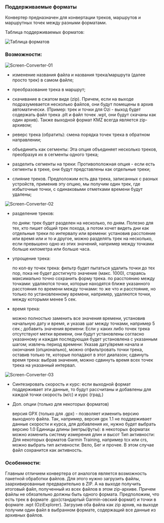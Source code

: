 ### Поддерживаемые форматы
Конвертер предназначен для конвертации треков, маршрутов и маршрутных точек между разными форматами. 

Таблица поддерживаемых форматов:

![Таблица форматов](../_media/h-3107.jpg)

### Возможности:

![Screen-Converter-01](../_media/h-3103.jpg)
- изменение названия файла и названия трека/маршрута (далее просто трек) в самом файле;

- преобразование трека в маршрут;

- скачивание в сжатом виде (zip). Причем, если на выходе подразумевается несколько файлов, они будут помещены в архив автоматически. (Пример: трек и точки для Ozi - выход будет содержать файл трека .plt и файл точек .wpt, они будут скачаны как один архив). Также выходной формат KMZ всегда является zip-архивом;

- реверс трека (обратить): смена порядка точек трека в обратном направлении;

- объединить как сегменты: Эта опция объединяет несколько треков, преобразуя их в сегменты одного трека;

- разделить сегменты на треки: Противоположная опция - если есть сегменты в треке, они будут представлены как отдельные треки;

- слияние треков. Предположим есть два трека, записанных с разных устройств, применив эту опцию, мы получим один трек, где избыточные точки, с одинаковыми отметками времени будут удалены;

![Screen-Converter-02](../_media/h-3104.jpg)

- разделение треков:

    по дням: трек будет разделен на несколько, по дням. Полезно для тех, кто пишет общий трек похода, а потом хочет видеть дни как отдельные треки
    по интервалу или времени: установив расстояние или время или и то и другое, можно разделять трек на несколько, если превышено одно из этих значений, например между точками больше километра или больше часа.

- упрощение трека:

    по кол-ву точек трека: фильтр будет пытаться удалить точки до тех пор, пока не будет достигнуто значение (макс. 1000), стараясь максимально точно сохранить форму трека.
    по расстоянию между точками: удаляются точки, которые находятся ближе указанного расстояния
    по времени между точками: то же что и расстояние, но только по установленному времени, например, удаляются точки, между которыми менее 5 сек.

- время трека:

    можно полностью заменить все значения времени, установив начальную дату и время, и указав шаг между точками, например 5 сек.;
    добавить значения времени: Если у каких либо точек трека отсутствуют метки времени, они будут установлены согласно указанному и каждая последующая будет установлена с указанным шагом;
    извлечь период времени: Указав дату/время начала и окончания (опционально), можно отфильтровать точки трека, оставив только те, которые попадают в этот диапазон;
    сдвинуть время трека: выбрав значения, можно сдвинуть время всех точек трека на указанный интервал.

![Screen-Converter-03](../_media/h-3105.jpg)

- Синтезировать скорость и курс: если выходной формат поддерживает эти данные, то будут рассчитаны и добавлены для каждой точки скорость (м/с) и курс (град.)

- Доп. опции (только для некоторых форматов)

  версия GPX (только для .gpx) - позволяет изменить версию выходного файла. Так, например, версия gpx 1.1 не поддерживает данные скорости и курса, для добавления их, нужно будет выбрать версию 1.0
  Единицы длины (метры/футы): в некоторых форматах можно изменить систему измерения длин и высот
  Тип активности: Для некоторых форматов Garmin Training, например tcx или crs, можно выбрать тип активности: Вело, Бег и прочее. В этом случае файл сохранится как активность.

### Особенности:
Главным отличием конвертера от аналогов является возможность пакетной обработки файлов. Для этого нужно загрузить файлы, заархивированные предварительно в ZIP. А на выходе получить итоговый файл, полученный из всех файлов в этом zip-архиве. 
Причем файлы не обязательно должны быть одного формата. Предположим, что  есть трек в формате .gpx(стандартый Garmin-овский формат) и точки в формате .wpt (OziExplorer). Загрузив оба файла как zip архив, на выходе получим один файл в выбранном формате, содержащий все данные из архивных файлов.